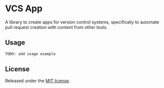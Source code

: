 # VCS App

A library to create apps for version control systems, specifically to automate pull request creation with content from other tools.

## Usage

```bash
TODO: add usage example
```

## License

Released under the [MIT license](./LICENSE).
